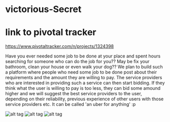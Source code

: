 # victorious-Secret

# link to pivotal tracker
https://www.pivotaltracker.com/n/projects/1324398


Have you ever needed some job to be done at your place and spent hours searching for someone who can do the job for you?? May be fix your bathroom, clean your house or even walk your dog?? We plan to build such a platform where  people who need some job to be done post about their requirements and the amount they are willing to pay. The service providers who are interested in providing such a service can then start bidding. If they think what the user is willing to pay is too less, they can bid some amound higher and we will suggest the best service providers to the user, depending on their reliability, previous experience of other users with those service providers etc. It can be called 'an uber for anything' :p

![alt tag](https://cloud.githubusercontent.com/assets/9247329/7383970/bacee962-eddd-11e4-95f5-635bece5db7b.jpg)
![alt tag](https://scontent.xx.fbcdn.net/hphotos-xfp1/v/t1.0-9/10405398_10203048263500953_6964127484592188478_n.jpg?oh=8f622544390c3763e8c5ff85c0bf7fb7&oe=55E637CD)
![alt tag](https://avatars2.githubusercontent.com/u/2360283?v=3&s=460)
